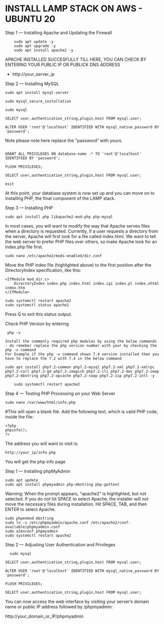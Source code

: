 # INSTALL LAMP STACK ON AWS - UBUNTU 20

Step 1 — Installing Apache and Updating the Firewall
```
	sudo apt update -y
	sudo apt upgrade -y
	sudo apt install apache2 -y
```
 APACHE INSTALLED SUCCESFULLY TILL HERE, YOU CAN CHECK BY ENTERING YOUR PUBLIC IP OR PUBLICK DNS ADDRESS 
- http://your_server_ip


Step 2 — Installing MySQL

```
sudo apt install mysql-server
```

```
sudo mysql_secure_installation
```

```
sudo mysql
```

```
SELECT user,authentication_string,plugin,host FROM mysql.user;
```

```
ALTER USER 'root'@'localhost' IDENTIFIED WITH mysql_native_password BY 'password';
```

Note  please note here replace the "password" with yours.

```

GRANT ALL PRIVILEGES ON database-name .* TO 'root'@'localhost' IDENTIFIED BY 'password';

```
```
FLUSH PRIVILEGES;
```

```
SELECT user,authentication_string,plugin,host FROM mysql.user;
```
```
exit
```

At this point, your database system is now set up and you can move on to installing PHP, the final component of the LAMP stack.

Step 3 — Installing PHP

```
sudo apt install php libapache2-mod-php php-mysql
```

In most cases, you will want to modify the way that Apache serves files when a directory is requested. Currently, if a user requests a directory from the server, Apache will first look for a file called index.html. We want to tell the web server to prefer PHP files over others, so make Apache look for an index.php file first.

```
sudo nano /etc/apache2/mods-enabled/dir.conf
```
Move the PHP index file (highlighted above) to the first position after the DirectoryIndex specification, like this:
```
<IfModule mod_dir.c>
	DirectoryIndex index.php index.html index.cgi index.pl index.xhtml index.htm
</IfModule>	
```

```
sudo systemctl restart apache2
sudo systemctl status apache2
```

Press Q to exit this status output.
	
Check PHP Version by entering 
```
 php -v
```

	Install the commonly required php modules by using the below commands - do remeber replace the php version number with your by checking the php -v command 
	For Example if the php -v command shows 7.4 version installed then you have to replace the 7.2 with 7.4 in the below command


```
sudo apt install php7.2-common php7.2-mysql php7.2-xml php7.2-xmlrpc php7.2-curl php7.2-gd php7.2-imagick php7.2-cli php7.2-dev php7.2-imap php7.2-mbstring php7.2-opcache php7.2-soap php7.2-zip php7.2-intl -y
```
```
	sudo systemctl restart apache2
```

	
Step 4 — Testing PHP Processing on your Web Server
```
sudo nano /var/www/html/info.php
```	

#This will open a blank file. Add the following text, which is valid PHP code, inside the file:


```
<?php
phpinfo();
?>

```	
The address you will want to visit is:

	http://your_ip/info.php

You will get the php info page

Step 1 — Installing phpMyAdmin

```
sudo apt update
sudo apt install phpmyadmin php-mbstring php-gettext
```
Warning: When the prompt appears, “apache2” is highlighted, but not selected. If you do not hit SPACE to select Apache, the installer will not move the necessary files during installation. Hit SPACE, TAB, and then ENTER to select Apache.
```
sudo phpenmod mbstring
sudo ln -s /etc/phpmyadmin/apache.conf /etc/apache2/conf-available/phpmyadmin.conf
sudo a2enconf phpmyadmin
sudo systemctl restart apache2
```

  
Step 2 — Adjusting User Authentication and Privileges
```
  sudo mysql
```
```
SELECT user,authentication_string,plugin,host FROM mysql.user;
```
```
ALTER USER 'root'@'localhost' IDENTIFIED WITH mysql_native_password BY 'password';
```
```
FLUSH PRIVILEGES;

```
```
SELECT user,authentication_string,plugin,host FROM mysql.user;
```

You can now access the web interface by visiting your server’s domain name or public IP address followed by /phpmyadmin:

http://your_domain_or_IP/phpmyadmin


	
